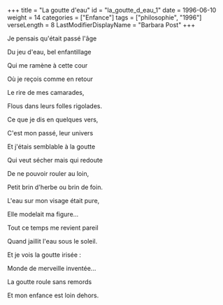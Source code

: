 +++
title = "La goutte d'eau"
id = "la_goutte_d_eau_1"
date = 1996-06-10
weight = 14
categories = ["Enfance"]
tags = ["philosophie", "1996"]
verseLength = 8
LastModifierDisplayName = "Barbara Post"
+++

Je pensais qu'était passé l'âge

Du jeu d'eau, bel enfantillage

Qui me ramène à cette cour

Où je reçois comme en retour

Le rire de mes camarades,

Flous dans leurs folles rigolades.

Ce que je dis en quelques vers,

C'est mon passé, leur univers

Et j'étais semblable à la goutte

Qui veut sécher mais qui redoute

De ne pouvoir rouler au loin,

Petit brin d'herbe ou brin de foin.

L'eau sur mon visage était pure,

Elle modelait ma figure...

Tout ce temps me revient pareil

Quand jaillit l'eau sous le soleil.

Et je vois la goutte irisée :

Monde de merveille inventée...

La goutte roule sans remords

Et mon enfance est loin dehors.
